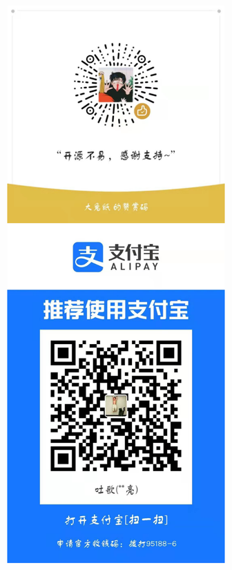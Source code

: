 ![image](https://github.com/LuodiJackShen/BookRepo/blob/master/weixin.png)
![image](https://github.com/LuodiJackShen/BookRepo/blob/master/zhifubao.png)